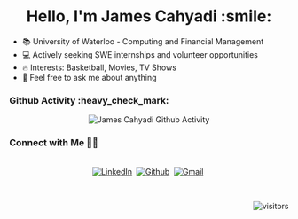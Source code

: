 

<h1 align="center">Hello, I'm James Cahyadi :smile:</h1>

- :books: University of Waterloo - Computing and Financial Management
- :computer: Actively seeking SWE internships and volunteer opportunities
- :fire: Interests: Basketball, Movies, TV Shows
- 💬 Feel free to ask me about anything


<h3>Github Activity :heavy_check_mark:</h3> 
<p align="center"> 
  <img src="https://github-readme-stats.vercel.app/api?username=JamesCahyadi&show_icons=true&theme=dark" alt="James Cahyadi Github Activity" /> 
</p>

<h3>Connect with Me 🤝🏻</h3> 

<p align="center">
<br>
<a href="https://www.linkedin.com/in/j-cahyadi/"><img src="https://img.shields.io/badge/linkedin-%230077B5.svg?&style=for-the-badge&logo=linkedin&logoColor=white" alt="LinkedIn" /></a>&nbsp;
<a href="https://dataonatangent.medium.com/"><img src="https://img.shields.io/badge/Website-100000?style=for-the-badge&logo=github&logoColor=white" alt="Github" /></a>&nbsp;
<a href="mailto:jcahyadi239@gmail.com?subject=Hola%20Jiji"><img src="https://img.shields.io/badge/gmail-%23D14836.svg?&style=for-the-badge&logo=gmail&logoColor=white" alt="Gmail"/></a>&nbsp;
</p>


<br/> 
  
<p align="right">
    <img align="center" alt="visitors" src="https://gpvc.arturio.dev/JamesCahyadi"/>
</p>
